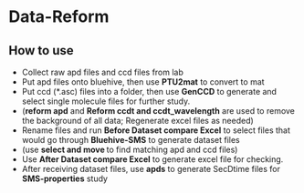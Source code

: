 # Data-Reform
## How to use
- Collect raw apd files and ccd files from lab
- Put apd files onto bluehive, then use <b>PTU2mat</b> to convert to mat
- Put ccd (\*.asc) files into a folder, then use <b>GenCCD</b> to generate and select single molecule files for further study.
- (<b>reform apd</b> and <b>Reform ccdt and ccdt_wavelength</b> are used to remove the background of all data; Regenerate excel files as needed)
- Rename files and run <b>Before Dataset compare Excel</b> to select files that would go through <b>Bluehive-SMS</b> to generate dataset files
- (use <b>select and move </b> to find matching apd and ccd files)
- Use <b>After Dataset compare Excel</b> to generate excel file for checking.
- After receiving dataset files, use <b>apds</b> to generate SecDtime files for <b>SMS-properties</b> study

